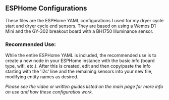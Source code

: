 ## ESPHome Configurations
These files are the ESPHome YAML configurations I used for my dryer cycle start and dryer cycle end sensors.  They are based on using a Wemos D1 Mini and the GY-302 breakout board with a BH1750 Illuminance sensor.

### Recommended Use:

While the entire ESPHome YAML is included, the recommended use is to create a new node in your ESPHome instance with the basic info (board type, wifi, etc.). After this is created, edit and then copy/paste the info starting with the 'i2c' line and the remaining sensors into your new file, modifying entity names as desired.

_Please see the vidoe or written guides listed on the main page for more info on use and how these configuratios work._